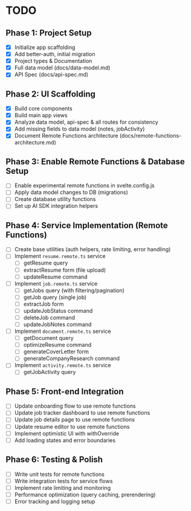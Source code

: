 # TODO

## Phase 1: Project Setup

- [x] Initialize app scaffolding
- [x] Add better-auth, initial migration
- [x] Project types & Documentation
- [x] Full data model (docs/data-model.md)
- [x] API Spec (docs/api-spec.md)

## Phase 2: UI Scaffolding

- [x] Build core components
- [x] Build main app views
- [x] Analyze data model, api-spec & all routes for consistency
- [x] Add missing fields to data model (notes, jobActivity)
- [x] Document Remote Functions architecture (docs/remote-functions-architecture.md)

## Phase 3: Enable Remote Functions & Database Setup

- [ ] Enable experimental remote functions in svelte.config.js
- [ ] Apply data model changes to DB (migrations)
- [ ] Create database utility functions
- [ ] Set up AI SDK integration helpers

## Phase 4: Service Implementation (Remote Functions)

- [ ] Create base utilities (auth helpers, rate limiting, error handling)
- [ ] Implement `resume.remote.ts` service
  - [ ] getResume query
  - [ ] extractResume form (file upload)
  - [ ] updateResume command
- [ ] Implement `job.remote.ts` service
  - [ ] getJobs query (with filtering/pagination)
  - [ ] getJob query (single job)
  - [ ] extractJob form
  - [ ] updateJobStatus command
  - [ ] deleteJob command
  - [ ] updateJobNotes command
- [ ] Implement `document.remote.ts` service
  - [ ] getDocument query
  - [ ] optimizeResume command
  - [ ] generateCoverLetter form
  - [ ] generateCompanyResearch command
- [ ] Implement `activity.remote.ts` service
  - [ ] getJobActivity query

## Phase 5: Front-end Integration

- [ ] Update onboarding flow to use remote functions
- [ ] Update job tracker dashboard to use remote functions
- [ ] Update job details page to use remote functions
- [ ] Update resume editor to use remote functions
- [ ] Implement optimistic UI with withOverride
- [ ] Add loading states and error boundaries

## Phase 6: Testing & Polish

- [ ] Write unit tests for remote functions
- [ ] Write integration tests for service flows
- [ ] Implement rate limiting and monitoring
- [ ] Performance optimization (query caching, prerendering)
- [ ] Error tracking and logging setup
